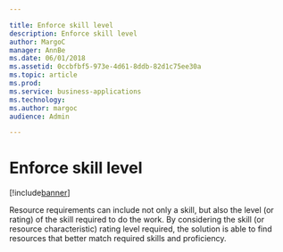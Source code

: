 ```yaml
---

title: Enforce skill level
description: Enforce skill level
author: MargoC
manager: AnnBe
ms.date: 06/01/2018
ms.assetid: 0ccbfbf5-973e-4d61-8ddb-82d1c75ee30a
ms.topic: article
ms.prod: 
ms.service: business-applications
ms.technology: 
ms.author: margoc
audience: Admin

---
```

#  Enforce skill level  




[!include[banner](../../includes/banner.md)]

Resource requirements can include not only a skill, but also the level (or
rating) of the skill required to do the work. By considering the skill (or
resource characteristic) rating level required, the solution is able to find
resources that better match required skills and proficiency.

